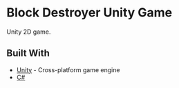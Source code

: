 # Block Destroyer Unity Game
Unity 2D game.

## Built With

* [Unity](https://unity3d.com/) -  Cross-platform game engine
* [C#](https://docs.microsoft.com/en-us/dotnet/csharp/)
